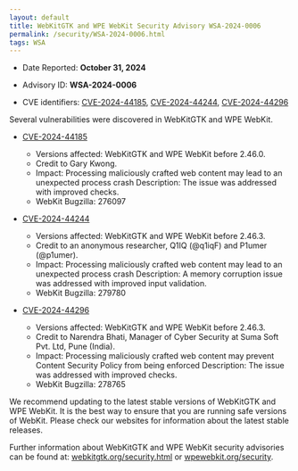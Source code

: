 ```yaml
---
layout: default
title: WebKitGTK and WPE WebKit Security Advisory WSA-2024-0006
permalink: /security/WSA-2024-0006.html
tags: WSA
---
```


* Date Reported: **October 31, 2024**

* Advisory ID: **WSA-2024-0006**

* CVE identifiers: [CVE-2024-44185](#CVE-2024-44185), [CVE-2024-44244](#CVE-2024-44244), [CVE-2024-44296](#CVE-2024-44296)


Several vulnerabilities were discovered in WebKitGTK and WPE WebKit.

* <a name='CVE-2024-44185' href='https://cve.mitre.org/cgi-bin/cvename.cgi?name=CVE-2024-44185'>CVE-2024-44185</a>
  * Versions affected: WebKitGTK and WPE WebKit before 2.46.0.
  * Credit to Gary Kwong.
  * Impact: Processing maliciously crafted web content may lead to an unexpected process
    crash Description: The issue was addressed with improved checks.
  * WebKit Bugzilla: 276097

* <a name='CVE-2024-44244' href='https://cve.mitre.org/cgi-bin/cvename.cgi?name=CVE-2024-44244'>CVE-2024-44244</a>
  * Versions affected: WebKitGTK and WPE WebKit before 2.46.3.
  * Credit to an anonymous researcher, Q1IQ (@q1iqF) and P1umer (@p1umer).
  * Impact: Processing maliciously crafted web content may lead to an unexpected process
    crash Description: A memory corruption issue was addressed with improved input
    validation.
  * WebKit Bugzilla: 279780

* <a name='CVE-2024-44296' href='https://cve.mitre.org/cgi-bin/cvename.cgi?name=CVE-2024-44296'>CVE-2024-44296</a>
  * Versions affected: WebKitGTK and WPE WebKit before 2.46.3.
  * Credit to Narendra Bhati, Manager of Cyber Security at Suma Soft Pvt. Ltd, Pune (India).
  * Impact: Processing maliciously crafted web content may prevent Content Security Policy
    from being enforced Description: The issue was addressed with improved checks.
  * WebKit Bugzilla: 278765

We recommend updating to the latest stable versions of WebKitGTK and WPE WebKit. It is the
best way to ensure that you are running safe versions of WebKit. Please check our websites
for information about the latest stable releases.

Further information about WebKitGTK and WPE WebKit security advisories can be found at:
[webkitgtk.org/security.html](https://webkitgtk.org/security.html) or
[wpewebkit.org/security](https://wpewebkit.org/security).
